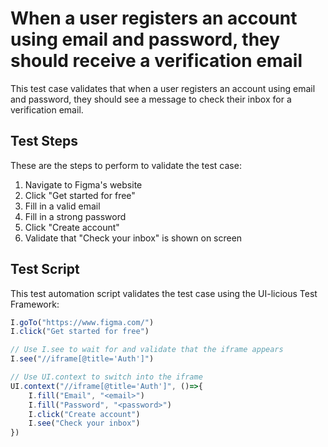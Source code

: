 # When a user registers an account using email and password, they should receive a verification email

This test case validates that when a user registers an account using email and password, they should see a message to check their inbox for a verification email.

## Test Steps

These are the steps to perform to validate the test case:

1. Navigate to Figma's website
2. Click "Get started for free"
3. Fill in a valid email
4. Fill in a strong password
5. Click "Create account"
6. Validate that "Check your inbox" is shown on screen

## Test Script

This test automation script validates the test case using the UI-licious Test Framework:
```javascript
I.goTo("https://www.figma.com/")
I.click("Get started for free")

// Use I.see to wait for and validate that the iframe appears
I.see("//iframe[@title='Auth']")

// Use UI.context to switch into the iframe
UI.context("//iframe[@title='Auth']", ()=>{
	I.fill("Email", "<email>")
	I.fill("Password", "<password>")
	I.click("Create account")
	I.see("Check your inbox")
})
```
